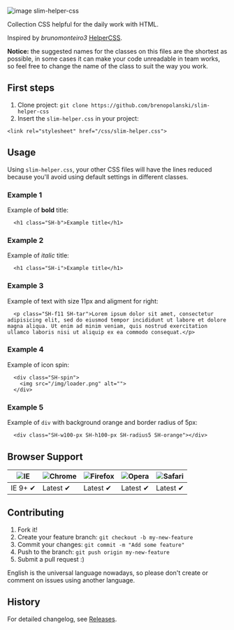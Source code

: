 ![image slim-helper-css](https://raw.github.com/brenopolanski/slim-helper-css/gh-assets/slim-helper-css.png)

Collection CSS helpful for the daily work with HTML.

Inspired by *brunomonteiro3* [HelperCSS](https://github.com/brunomonteiro3/HelperCSS "HelperCSS").

**Notice:** the suggested names for the classes on this files are the shortest as possible, in some cases it can make your code unreadable in team works, so feel free to change the name of the class to suit the way you work.

## First steps

1. Clone project: `git clone https://github.com/brenopolanski/slim-helper-css`
2. Insert the `slim-helper.css` in your project:

  ```
  <link rel="stylesheet" href="/css/slim-helper.css">
  ```
  
## Usage

Using `slim-helper.css`, your other CSS files will have the lines reduced because you'll avoid using default settings in different classes.

### Example 1

Example of **bold** title:

      <h1 class="SH-b">Example title</h1>
      
### Example 2

Example of *italic* title:

      <h1 class="SH-i">Example title</h1>
      
### Example 3

Example of text with size 11px and aligment for right:

      <p class="SH-f11 SH-tar">Lorem ipsum dolor sit amet, consectetur adipisicing elit, sed do eiusmod tempor incididunt ut labore et dolore magna aliqua. Ut enim ad minim veniam, quis nostrud exercitation ullamco laboris nisi ut aliquip ex ea commodo consequat.</p>
      
### Example 4

Example of icon spin:

      <div class="SH-spin">
        <img src="/img/loader.png" alt="">
      </div>
      
### Example 5

Example of `div` with background orange and border radius of 5px:

      <div class="SH-w100-px SH-h100-px SH-radius5 SH-orange"></div>

## Browser Support

![IE](https://raw.github.com/alrra/browser-logos/master/internet-explorer/internet-explorer_48x48.png) | ![Chrome](https://raw.github.com/alrra/browser-logos/master/chrome/chrome_48x48.png) | ![Firefox](https://raw.github.com/alrra/browser-logos/master/firefox/firefox_48x48.png) | ![Opera](https://raw.github.com/alrra/browser-logos/master/opera/opera_48x48.png) | ![Safari](https://raw.github.com/alrra/browser-logos/master/safari/safari_48x48.png)
--- | --- | --- | --- | --- |
IE 9+ ✔ | Latest ✔ | Latest ✔ | Latest ✔ | Latest ✔ |

## Contributing

1. Fork it!
2. Create your feature branch: `git checkout -b my-new-feature`
3. Commit your changes: `git commit -m "Add some feature"`
4. Push to the branch: `git push origin my-new-feature`
5. Submit a pull request  :)

English is the universal language nowadays, so please don't create or comment on issues using another language.

## History

For detailed changelog, see [Releases](https://github.com/brenopolanski/slim-helper-css/releases "Releases").
